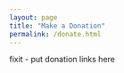 ```yaml
---
layout: page
title: "Make a Donation"
permalink: /donate.html
---
```

fixit - put donation links here